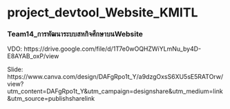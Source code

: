 # project_devtool_Website_KMITL
<h3>Team14_การพัฒนาระบบสหกิจศึกษาบนWebsite</h3
<p>VDO: https://drive.google.com/file/d/1T7e0wOQHZWiYLmNu_by4D-E8AYAB_oxP/view</p>
<p>Slide: https://www.canva.com/design/DAFgRpo1t_Y/a9dzgOxsS6XU5sE5RATOrw/view?utm_content=DAFgRpo1t_Y&utm_campaign=designshare&utm_medium=link&utm_source=publishsharelink</p>